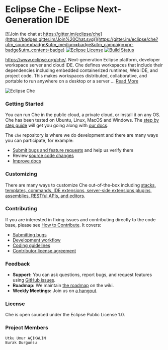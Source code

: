 # Eclipse Che - Eclipse Next-Generation IDE
[![Join the chat at https://gitter.im/eclipse/che](https://badges.gitter.im/Join%20Chat.svg)](https://gitter.im/eclipse/che?utm_source=badge&utm_medium=badge&utm_campaign=pr-badge&utm_content=badge)
[![Eclipse License](http://img.shields.io/badge/license-Eclipse-brightgreen.svg)](https://github.com/codenvy/che/blob/master/LICENSE)
[![Build Status](https://ci.codenvycorp.com/buildStatus/icon?job=che-ci-master)](https://ci.codenvycorp.com/job/che-ci-master)

https://www.eclipse.org/che/. Next-generation Eclipse platform, developer workspace server and cloud IDE. Che defines workspaces that include their dependencies including embedded containerized runtimes, Web IDE, and project code. This makes workspaces distributed, collaborative, and portable to run anywhere on a desktop or a server ... [Read More](https://www.eclipse.org/che/features/)

![Eclipse Che](https://www.eclipse.org/che/images/banner@2x.png "Eclipse Che")

### Getting Started
You can run Che in the public cloud, a private cloud, or install it on any OS. Che has been tested on Ubuntu, Linux, MacOS and Windows. The [step by step guide](http://eclipse.org/che/getting-started/) will get you going along with [our docs](https://www.eclipse.org/che/docs/).

The `che` repository is where we do development and there are many ways you can participate, for example:

- [Submit bugs and feature requests](http://github.com/eclipse/che/issues) and help us verify them
- Review [source code changes](http://github.com/eclipse/che/pulls)
- [Improve docs](https://github.com/codenvy/che-docs)

### Customizing
There are many ways to customize Che out-of-the-box including [stacks, templates, commands, IDE extensions, server-side extensions plugins, assemblies, RESTful APIs, and editors](https://github.com/eclipse/che/blob/master/CUSTOMIZING.md). 

### Contributing
If you are interested in fixing issues and contributing directly to the code base, please see [How to Contribute](https://github.com/eclipse/che/wiki/How-To-Contribute). It covers:
- [Submitting bugs](https://github.com/eclipse/che/wiki/Submitting-Bugs-and-Suggestions)
- [Development workflow](https://github.com/eclipse/che/wiki/Development-Workflow)
- [Coding guidelines](https://github.com/eclipse/che/wiki/Coding-Guidelines)
- [Contributor license agreement](https://github.com/eclipse/che/wiki/Contributor-License-Agreement)

### Feedback
* **Support:** You can ask questions, report bugs, and request features using [GitHub issues](http://github.com/eclipse/che/issues).
* **Roadmap:** We maintain [the roadmap](https://github.com/eclipse/che/wiki/Roadmap) on the wiki. 
* **Weekly Meetings:** Join us on [a hangout](https://github.com/eclipse/che/wiki/Weekly-Planning-Meetings). 

### License
Che is open sourced under the Eclipse Public License 1.0.

### Project Members
	Utku Umur AÇIKALIN
	Burak Durgunsu
